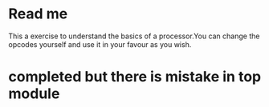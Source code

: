 # Read me
This a exercise to understand the basics of a processor.You can change the opcodes yourself and use it in your favour as you wish.

#  completed but there is mistake in top module
